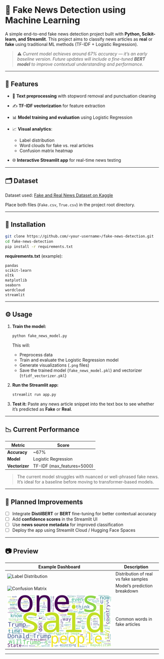 # 📰 Fake News Detection using Machine Learning

A simple end-to-end fake news detection project built with **Python, Scikit-learn, and Streamlit**.
This project aims to classify news articles as **real** or **fake** using traditional ML methods (TF-IDF + Logistic Regression).

> ⚠️ *Current model achieves around 67% accuracy — it’s an early baseline version.
> Future updates will include a fine-tuned **BERT model** to improve contextual understanding and performance.*

---

## 🚀 Features

* 🧠 **Text preprocessing** with stopword removal and punctuation cleaning
* ✍️ **TF-IDF vectorization** for feature extraction
* 📊 **Model training and evaluation** using Logistic Regression
* 📈 **Visual analytics**:

  * Label distribution
  * Word clouds for fake vs. real articles
  * Confusion matrix heatmap
* 🌐 **Interactive Streamlit app** for real-time news testing

---

## 🗂️ Dataset

Dataset used: [Fake and Real News Dataset on Kaggle](https://www.kaggle.com/datasets/clmentbisaillon/fake-and-real-news-dataset)

Place both files (`Fake.csv`, `True.csv`) in the project root directory.

---

## 🧩 Installation

```bash
git clone https://github.com/<your-username>/fake-news-detection.git
cd fake-news-detection
pip install -r requirements.txt
```

**requirements.txt** (example):

```
pandas
scikit-learn
nltk
matplotlib
seaborn
wordcloud
streamlit
```

---

## ⚙️ Usage

1. **Train the model:**

   ```bash
   python fake_news_model.py
   ```

   This will:

   * Preprocess data
   * Train and evaluate the Logistic Regression model
   * Generate visualizations (`.png` files)
   * Save the trained model (`fake_news_model.pkl`) and vectorizer (`tfidf_vectorizer.pkl`)

2. **Run the Streamlit app:**

   ```bash
   streamlit run app.py
   ```

3. **Test it:**
   Paste any news article snippet into the text box to see whether it’s predicted as **Fake** or **Real**.

---

## 📉 Current Performance

| Metric         | Score                      |
| -------------- | -------------------------- |
| **Accuracy**   | ~67%                       |
| **Model**      | Logistic Regression        |
| **Vectorizer** | TF-IDF (max_features=5000) |

> The current model struggles with nuanced or well-phrased fake news.
> It’s ideal for a baseline before moving to transformer-based models.

---

## 🔮 Planned Improvements

* [ ] Integrate **DistilBERT** or **BERT** fine-tuning for better contextual accuracy
* [ ] Add **confidence scores** in the Streamlit UI
* [ ] Use **news source metadata** for improved classification
* [ ] Deploy the app using Streamlit Cloud / Hugging Face Spaces

---

## 📷 Preview

| Example Dashboard                             | Description                          |
| --------------------------------------------- | ------------------------------------ |
| ![Label Distribution](label_distribution.png) | Distribution of real vs fake samples |
| ![Confusion Matrix](confusion_matrix.png)     | Model’s prediction breakdown         |
| ![WordCloud Fake](wordcloud_fake.png)         | Common words in fake articles        |

---

